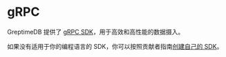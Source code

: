 # gRPC

GreptimeDB 提供了 [gRPC SDK](/user-guide/ingest-data/for-iot/grpc-sdks/overview.md)，用于高效和高性能的数据摄入。

如果没有适用于你的编程语言的 SDK，你可以按照贡献者指南[创建自己的 SDK](/contributor-guide/how-to/how-to-write-sdk.md)。
